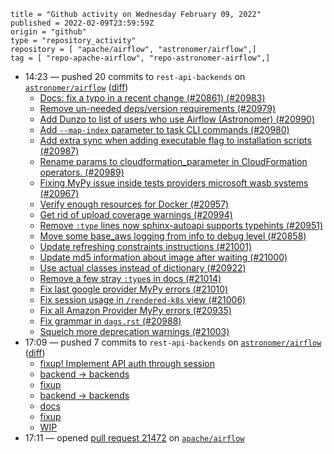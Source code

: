 ```
title = "Github activity on Wednesday February 09, 2022"
published = 2022-02-09T23:59:59Z
origin = "github"
type = "repository_activity"
repository = [ "apache/airflow", "astronomer/airflow",]
tag = [ "repo-apache-airflow", "repo-astronomer-airflow",]
```

* 14:23 — pushed 20 commits to `rest-api-backends` on [`astronomer/airflow`](https://github.com/astronomer/airflow) ([diff](https://github.com/astronomer/airflow/compare/6dd0b429a5c24a302f7ee5309bc2d05469af1e44..8c25abc93f24e09a8c8d72755d616b10985c99b7))
  * [Docs: fix a typo in a recent change (#20861) (#20983)](https://github.com/astronomer/airflow/commit/02d851ca04f6e56401618c28815ce6b856c29d35)
  * [Remove un-needed deps/version requirements (#20979)](https://github.com/astronomer/airflow/commit/5e7068a0cf1104e539555fa8da08980a4805175e)
  * [Add Dunzo to list of users who use Airflow (Astronomer) (#20990)](https://github.com/astronomer/airflow/commit/7a585bd0771e222abbacfff672ce8fd6673377a0)
  * [Add `--map-index` parameter to task CLI commands (#20980)](https://github.com/astronomer/airflow/commit/8dabce8887f02216c1037be35e80c214edcbadfe)
  * [Add extra sync when adding executable flag to installation scripts (#20987)](https://github.com/astronomer/airflow/commit/c13558186c678c15938db5ea3a65f948061af72a)
  * [Rename params to cloudformation_parameter in CloudFormation operators. (#20989)](https://github.com/astronomer/airflow/commit/34efb42ebebc462b5b5eb98c70979db440e20cf2)
  * [Fixing MyPy issue inside tests providers microsoft wasb systems (#20967)](https://github.com/astronomer/airflow/commit/ddb3f52859b9009d14ee06577a5d9ce87550cebe)
  * [Verify enough resources for Docker (#20957)](https://github.com/astronomer/airflow/commit/8ff5fe2b9417a54a1b04f9a919f12231b2095256)
  * [Get rid of upload coverage warnings (#20994)](https://github.com/astronomer/airflow/commit/4748276f13f3b455fedbebd448b6aa3272cef2d5)
  * [Remove `:type` lines now sphinx-autoapi supports typehints (#20951)](https://github.com/astronomer/airflow/commit/602abe8394fafe7de54df7e73af56de848cdf617)
  * [Move some base_aws logging from info to debug level (#20858)](https://github.com/astronomer/airflow/commit/a59a2be5710876137551658add2e0f76eff3c456)
  * [Update refreshing constraints instructions (#21001)](https://github.com/astronomer/airflow/commit/20188f62dcd876ba746af10c178c7d80ca96a746)
  * [Update md5 information about image after waiting (#21000)](https://github.com/astronomer/airflow/commit/e5da9bf6c985593b9aa624fbb89ed052d871debf)
  * [Use actual classes instead of dictionary (#20922)](https://github.com/astronomer/airflow/commit/30c3d023b37f351bcba7fc412fff191b072f9c6e)
  * [Remove a few stray `:type`s in docs (#21014)](https://github.com/astronomer/airflow/commit/73c0d241d804507abc651a365f93d60c543349d5)
  * [Fix last google provider MyPy errors (#21010)](https://github.com/astronomer/airflow/commit/372849486cd455a4ff4821b01805a442f1a78417)
  * [Fix session usage in ``/rendered-k8s`` view (#21006)](https://github.com/astronomer/airflow/commit/a665f48b606065977e0d3952bc74635ce11726d1)
  * [Fix all Amazon Provider MyPy errors (#20935)](https://github.com/astronomer/airflow/commit/27b77d37a9b2e63e95a123c31085e580fc82b16c)
  * [Fix grammar in ``dags.rst`` (#20988)](https://github.com/astronomer/airflow/commit/754d8bcb5a2d461b71bebfa261a0c41a995d79e4)
  * [Squelch more deprecation warnings (#21003)](https://github.com/astronomer/airflow/commit/506efb6fa3999ac21a8539e863d81dc684abe52a)
* 17:09 — pushed 7 commits to `rest-api-backends` on [`astronomer/airflow`](https://github.com/astronomer/airflow) ([diff](https://github.com/astronomer/airflow/compare/8c25abc93f24e09a8c8d72755d616b10985c99b7..1beb47b6299b5e02b6b05f53665469ba17e7f757))
  * [fixup! Implement API auth through session](https://github.com/astronomer/airflow/commit/71d7ee2313a0070c443da67fb4f130d47da412f8)
  * [backend -> backends](https://github.com/astronomer/airflow/commit/a4819b5904bde00861be09e00932f28adec605a9)
  * [fixup](https://github.com/astronomer/airflow/commit/2da9d933474ae7b3f99c870cec3b2d96f7b11438)
  * [backend -> backends](https://github.com/astronomer/airflow/commit/c5d0102f93ce84a6f6be6fc3037b05ec4b433590)
  * [docs](https://github.com/astronomer/airflow/commit/446418fad673e1c6b9a7b6a835b0f91449fbfb0b)
  * [fixup](https://github.com/astronomer/airflow/commit/686f87aabf4088316c9b1f97974a657a50eb485a)
  * [WIP](https://github.com/astronomer/airflow/commit/1beb47b6299b5e02b6b05f53665469ba17e7f757)
* 17:11 — opened [pull request 21472](https://github.com/apache/airflow/pull/21472) on [`apache/airflow`](https://github.com/apache/airflow)
